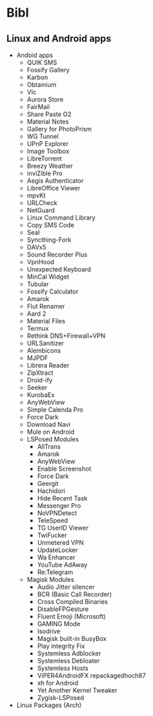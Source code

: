 # Bibl
## Linux and Android apps
+ Andoid apps
  * QUIK SMS
  * Fossify Gallery
  * Karbon
  * Obtainium
  * Vlc
  * Aurora Store
  * FairMail
  * Share Paste O2
  * Material Notes
  * Gallery for PhotoPrism
  * WG Tunnel
  * UPnP Explorer
  * Image Toolbox
  * LibreTorrent
  * Breezy Weather
  * inviZible Pro
  * Aegis Authenticator
  * LibreOffice Viewer
  * mpvKt
  * URLCheck
  * NetGuard
  * Linux Command Library
  * Copy SMS Code
  * Seal
  * Syncthing-Fork
  * DAVx5
  * Sound Recorder Plus
  * VpnHood
  * Unexpected Keyboard
  * MinCal Widget
  * Tubular
  * Fossify Calculator
  * Amarok
  * Flut Renamer
  * Aard 2
  * Material Files
  * Termux
  * Rethink DNS+Firewall+VPN
  * URLSanitizer
  * Alembicons
  * MJPDF
  * Librera Reader
  * ZipXtract
  * Droid-ify
  * Seeker
  * KurobaEx
  * AnyWebView
  * Simple Calenda Pro
  * Force Dark
  * Download Navi
  * Mule on Android
  * LSPosed Modules
    * AllTrans
    * Amarok
    * AnyWebView
    * Enable Screenshot
    * Force Dark
    * Geergit
    * Hachidori
    * Hide Recent Task
    * Messenger Pro
    * NoVPNDetect
    * TeleSpeed
    * TG UserID Viewer
    * TwiFucker
    * Unmetered VPN
    * UpdateLocker
    * Wa Enhancer
    * YouTube AdAway
    * Re:Telegram
  * Magisk Modules
    * Audio Jitter silencer
    * BCR (Basic Call Recorder)
    * Cross Compiled Binaries
    * DisableFPGesture
    * Fluent Emoji (Microsoft)
    * GAMING Mode
    * Isodrive
    * Magisk built-in BusyBox
    * Play integrity Fix
    * Systemless Adblocker
    * Systemless Debloater
    * Systemless Hosts
    * ViPER4AndroidFX repackagedhoch87
    * xh for Android
    * Yet Another Kernel Tweaker
    * Zygisk-LSPosed
+ Linux Packages (Arch)
